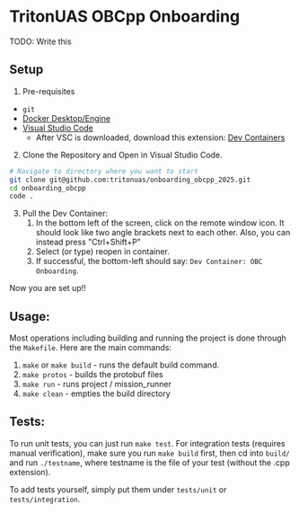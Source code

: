 # TritonUAS OBCpp Onboarding

TODO: Write this

## Setup

1. Pre-requisites
- `git`
- [Docker Desktop/Engine](https://docs.docker.com/get-started/get-docker/)
- [Visual Studio Code](https://code.visualstudio.com/download)
    - After VSC is downloaded, download this extension: [Dev Containers](https://marketplace.visualstudio.com/items?itemName=ms-vscode-remote.remote-containers)


2. Clone the Repository and Open in Visual Studio Code.
```bash
# Navigate to directory where you want to start
git clone git@github.com:tritonuas/onboarding_obcpp_2025.git
cd onboarding_obcpp
code .
```

3. Pull the Dev Container:
    1. In the bottom left of the screen, click on the remote window icon. It should look like two angle brackets next to each other. Also, you can instead press "Ctrl+Shift+P"
    2. Select (or type) reopen in container.
    3. If successful, the bottom-left should say: `Dev Container: OBC Onboarding`.

Now you are set up!!

## Usage:
Most operations including building and running the project is done through the `Makefile`. Here are the main commands:

1. `make` or `make build` - runs the default build command.
2. `make protos` - builds the protobuf files 
3. `make run` - runs project / mission_runner
4. `make clean` - empties the build directory


## Tests:
To run unit tests, you can just run `make test`. For integration tests (requires manual verification), make sure you run `make build` first, then cd into `build/` and run `./testname`, where testname is the file of your test (without the .cpp extension).

To add tests yourself, simply put them under `tests/unit` or `tests/integration`.

